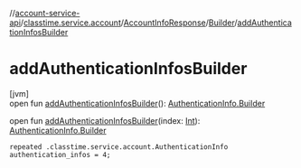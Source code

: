 //[account-service-api](../../../../index.md)/[classtime.service.account](../../index.md)/[AccountInfoResponse](../index.md)/[Builder](index.md)/[addAuthenticationInfosBuilder](add-authentication-infos-builder.md)

# addAuthenticationInfosBuilder

[jvm]\
open fun [addAuthenticationInfosBuilder](add-authentication-infos-builder.md)(): [AuthenticationInfo.Builder](../../-authentication-info/-builder/index.md)

open fun [addAuthenticationInfosBuilder](add-authentication-infos-builder.md)(index: [Int](https://kotlinlang.org/api/latest/jvm/stdlib/kotlin/-int/index.html)): [AuthenticationInfo.Builder](../../-authentication-info/-builder/index.md)

`repeated .classtime.service.account.AuthenticationInfo authentication_infos = 4;`
